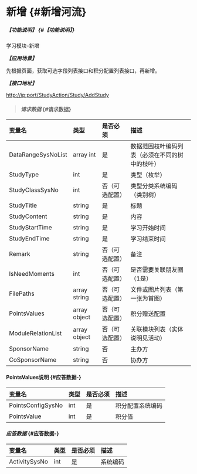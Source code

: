 # 新增 {#新增河流}

##### _【功能说明】_ {#【功能说明】}

学习模块-新增

_**【应用场景】**_

先根据页面，获取可选字段列表接口和积分配置列表接口，再新增。

_**【接口地址】**_

[http://ip:port/StudyAction/](http://ip:port/HMAction/River/AddRiver)[Study](http://ip:port/HMAction/River/AddRiver)[/Add](http://ip:port/HMAction/River/AddRiver)[Study](http://ip:port/HMAction/River/AddRiver)

> #### _请求数据_ {#请求数据}

| 变量名 | 类型 | 是否必须 | 描述 |
| :--- | :--- | :--- | :--- |
| DataRangeSysNoList | array int | 是 | 数据范围枝叶编码列表（必须在不同的树中的枝叶） |
| StudyType | int | 是 | 类型（枚举） |
| StudyClassSysNo | int | 否（可选配置） | 类型分类系统编码（类别树） |
| StudyTitle | string | 是 | 标题 |
| StudyContent | string | 是 | 内容 |
| StudyStartTime | string | 是 | 学习开始时间 |
| StudyEndTime | string | 是 | 学习结束时间 |
| Remark | string | 否（可选配置） | 备注 |
| IsNeedMoments | int | 否（可选配置） | 是否需要关联朋友圈（1是） |
| FilePaths | array string | 否（可选配置） | 文件或图片列表（第一张为首图） |
| PointsValues | array object | 否（可选配置） | 积分赠送配置 |
| ModuleRelationList | array object | 否（可选配置） | 关联模块列表（实体说明见活动） |
| SponsorName | string | 否 | 主办方 |
| CoSponsorName | string | 否 | 协办方 |

#### PointsValues说明 {#应答数据-}

| 变量名 | 类型 | 是否必须 | 描述 |
| :--- | :--- | :--- | :--- |
| PointsConfigSysNo | int | 是 | 积分配置系统编码 |
| PointsValue | int | 是 | 积分值 |

#### _应答数据_ {#应答数据-}

| 变量名 | 类型 | 是否必须 | 描述 |
| :--- | :--- | :--- | :--- |
| ActivitySysNo | int | 是 | 系统编码 |



